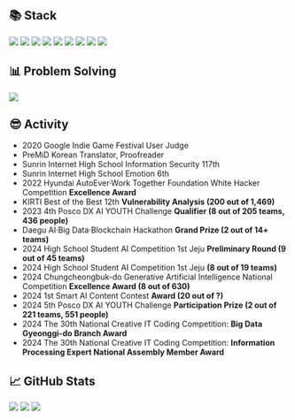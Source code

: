 ## 📚 Stack
![](https://img.shields.io/badge/C++-%2300599C.svg?style=flat-square&logo=c%2B%2B&logoColor=white)
![](https://img.shields.io/badge/Python-3670A0?style=flat-square&logo=python&logoColor=ffdd54)
![](https://img.shields.io/badge/TypeScript-%23007ACC.svg?style=flat-square&logo=typescript&logoColor=white)
![](https://img.shields.io/badge/Next-black?style=flat-square&logo=next.js&logoColor=white)
![](https://img.shields.io/badge/TensorFlow-%23FF6F00.svg?style=flat-square&logo=TensorFlow&logoColor=white)
![](https://img.shields.io/badge/OpenCV-%23white.svg?style=flat-square&logo=opencv&logoColor=white)
![](https://img.shields.io/badge/Adobe%20After%20Effects-9999FF.svg?style=flat-square&logo=Adobe%20After%20Effects&logoColor=white)
![](https://img.shields.io/badge/Adobe%20Illustrator-%23FF9A00.svg?style=flat-square&logo=adobe%20illustrator&logoColor=white)
![](https://img.shields.io/badge/Figma-%23F24E1E.svg?style=flat-square&logo=figma&logoColor=white)

## 📊 Problem Solving
<a href="https://solved.ac/pauljjang410" target="_blank"><img src="https://github-readme-solvedac.hyp3rflow.vercel.app/api/?handle=pauljjang410"></a>

## 😎 Activity
- 2020 Google Indie Game Festival User Judge
- PreMiD Korean Translator, Proofreader
- Sunrin Internet High School Information Security 117th
- Sunrin Internet High School Emotion 6th
- 2022 Hyundai AutoEver·Work Together Foundation White Hacker Competition **Excellence Award**
- KIRTI Best of the Best 12th **Vulnerability Analysis (200 out of 1,469)**
- 2023 4th Posco DX AI YOUTH Challenge **Qualifier (8 out of 205 teams, 436 people)**
- Daegu AI·Big Data·Blockchain Hackathon **Grand Prize (2 out of 14+ teams)**
- 2024 High School Student AI Competition 1st Jeju **Preliminary Round (9 out of 45 teams)**
- 2024 High School Student AI Competition 1st Jeju **(8 out of 19 teams)**
- 2024 Chungcheongbuk-do Generative Artificial Intelligence National Competition **Excellence Award (8 out of 630)**
- 2024 1st Smart AI Content Contest **Award (20 out of ?)**
- 2024 5th Posco DX AI YOUTH Challenge **Participation Prize (2 out of 221 teams, 551 people)**
- 2024 The 30th National Creative IT Coding Competition: **Big Data Gyeonggi-do Branch Award**
- 2024 The 30th National Creative IT Coding Competition: **Information Processing Expert National Assembly Member Award**

## 📈 GitHub Stats
![](https://github-readme-stats.vercel.app/api/top-langs/?username=GreenScreen410&langs_count=3)
![](https://github-readme-stats.vercel.app/api?username=GreenScreen410&show_icons=true)
![](https://github-readme-stats.vercel.app/api/wakatime?username=GreenScreen410\&layout=compact)
